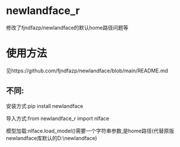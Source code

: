 # newlandface_r
修改了fjndfazp/newlandface的默认home路径问题等 
# 使用方法
见https://github.com/fjndfazp/newlandface/blob/main/README.md

## 不同:

安装方式:pip install newlandface

导入方式:from newlandface_r import nlface

模型加载:nlface.load_model()需要一个字符串参数,是home路径(代替原版newlandface库默认的D:\newlandface)